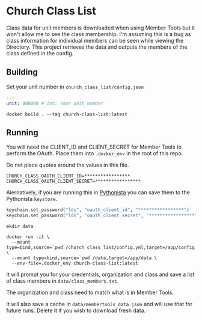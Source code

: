 # Church Class List

Class data for unit members is downloaded when using Member Tools but it won't allow me to see the class membership.  I'm assuming this is a bug as class information for individual members can be seen while viewing the Directory.  This project retrieves the data and outputs the members of the class defined in the config.

## Building

Set your unit number in `church_class_list/config.json`

```yaml
---
unit: 000000 # Int: Your unit number
```

```shell
docker build . --tag church-class-list:latest
```

## Running

You will need the CLIENT_ID and CLIENT_SECRET for Member Tools to perform the OAuth.  Place them into `.docker_env` in the root of this repo.

Do not place quotes around the values in this file.

```
CHURCH_CLASS_OAUTH_CLIENT_ID=*****************
CHURCH_CLASS_OAUTH_CLIENT_SECRET=*****************
```

Alernatively, if you are running this in [Pythonista](http://omz-software.com/pythonista/) you can save them to the Pythonista `keystore`.

```python
keychain.set_password("lds", "oauth_client_id", "*****************")
keychain.set_password("lds", "oauth_client_secret", "*****************")
```

```shell
mkdir data

docker run -it \
  --mount type=bind,source=`pwd`/church_class_list/config.yml,target=/app/config.yml \
  --mount type=bind,source=`pwd`/data,target=/app/data \
  --env-file=.docker_env church-class-list:latest
```

It will prompt you for your credentials, organization and class and save a list of class members in `data/class_members.txt`.

The organization and class need to match what is in Member Tools.

It will also save a cache in `data/membertools_data.json` and will use that for future runs.  Delete it if you wish to download fresh data.

